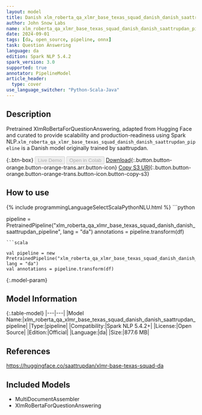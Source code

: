 ```yaml
---
layout: model
title: Danish xlm_roberta_qa_xlmr_base_texas_squad_danish_danish_saattrupdan_pipeline pipeline XlmRoBertaForQuestionAnswering from saattrupdan
author: John Snow Labs
name: xlm_roberta_qa_xlmr_base_texas_squad_danish_danish_saattrupdan_pipeline
date: 2024-09-01
tags: [da, open_source, pipeline, onnx]
task: Question Answering
language: da
edition: Spark NLP 5.4.2
spark_version: 3.0
supported: true
annotator: PipelineModel
article_header:
  type: cover
use_language_switcher: "Python-Scala-Java"
---
```


## Description

Pretrained XlmRoBertaForQuestionAnswering, adapted from Hugging Face and curated to provide scalability and production-readiness using Spark NLP.`xlm_roberta_qa_xlmr_base_texas_squad_danish_danish_saattrupdan_pipeline` is a Danish model originally trained by saattrupdan.

{:.btn-box}
<button class="button button-orange" disabled>Live Demo</button>
<button class="button button-orange" disabled>Open in Colab</button>
[Download](https://s3.amazonaws.com/auxdata.johnsnowlabs.com/public/models/xlm_roberta_qa_xlmr_base_texas_squad_danish_danish_saattrupdan_pipeline_da_5.4.2_3.0_1725156320182.zip){:.button.button-orange.button-orange-trans.arr.button-icon}
[Copy S3 URI](s3://auxdata.johnsnowlabs.com/public/models/xlm_roberta_qa_xlmr_base_texas_squad_danish_danish_saattrupdan_pipeline_da_5.4.2_3.0_1725156320182.zip){:.button.button-orange.button-orange-trans.button-icon.button-copy-s3}

## How to use



<div class="tabs-box" markdown="1">
{% include programmingLanguageSelectScalaPythonNLU.html %}
```python

pipeline = PretrainedPipeline("xlm_roberta_qa_xlmr_base_texas_squad_danish_danish_saattrupdan_pipeline", lang = "da")
annotations =  pipeline.transform(df)   

```
```scala

val pipeline = new PretrainedPipeline("xlm_roberta_qa_xlmr_base_texas_squad_danish_danish_saattrupdan_pipeline", lang = "da")
val annotations = pipeline.transform(df)

```
</div>

{:.model-param}
## Model Information

{:.table-model}
|---|---|
|Model Name:|xlm_roberta_qa_xlmr_base_texas_squad_danish_danish_saattrupdan_pipeline|
|Type:|pipeline|
|Compatibility:|Spark NLP 5.4.2+|
|License:|Open Source|
|Edition:|Official|
|Language:|da|
|Size:|877.6 MB|

## References

https://huggingface.co/saattrupdan/xlmr-base-texas-squad-da

## Included Models

- MultiDocumentAssembler
- XlmRoBertaForQuestionAnswering